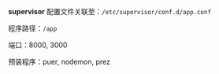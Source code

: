 **supervisor** 配置文件关联至：``/etc/supervisor/conf.d/app.conf``

程序路径：``/app``

端口：8000, 3000

预装程序：puer, nodemon, prez